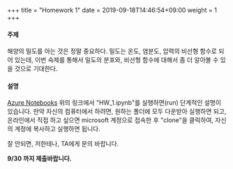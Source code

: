 +++
title = "Homework 1"
date =  2019-09-18T14:46:54+09:00
weight = 1
+++

#### 주제

해양의 밀도를 아는 것은 정말 중요하다. 밀도는 온도, 염분도, 압력의 비선형 함수로 되어 있는데, 이번 숙제를 통해서 밀도의 분포와, 비선형 함수에 대해서 좀 더 알아볼 수 있을 것으로 기대한다.

#### 설명
[Azure Notebooks](https://notebooks.azure.com/hajsong13/projects/atm3111)
위의 링크에서 "HW_1.ipynb"를 실행하면(run) 단계적인 설명이 있습니다.
만약 자신의 컴퓨터에서 하려면, 원하는 폴더에 모두 다운받아 실행하면 되고, 온라인에서 직접 하고 싶으면 microsoft 계정으로 접속한 후 "clone"을 클릭하여, 자신의 계정에 복사하고 실행하면 됩니다.

잘 안되면, 저한테나, TA에게 문의 바랍니다.


**9/30 까지 제출바랍니다.**
